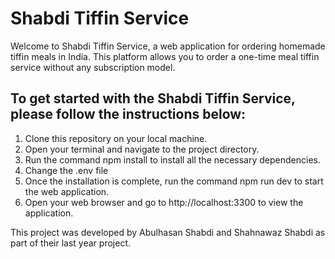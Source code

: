 # Shabdi Tiffin Service

Welcome to Shabdi Tiffin Service, a web application for ordering homemade tiffin meals in India. This platform allows you to order a one-time meal tiffin service without any subscription model.

## To get started with the Shabdi Tiffin Service, please follow the instructions below:

1. Clone this repository on your local machine.
2. Open your terminal and navigate to the project directory.
3. Run the command npm install to install all the necessary dependencies.
4. Change the .env file
5. Once the installation is complete, run the command npm run dev to start the web application. 
6. Open your web browser and go to http://localhost:3300 to view the application.


This project was developed by Abulhasan Shabdi and Shahnawaz Shabdi as part of their last year project.




